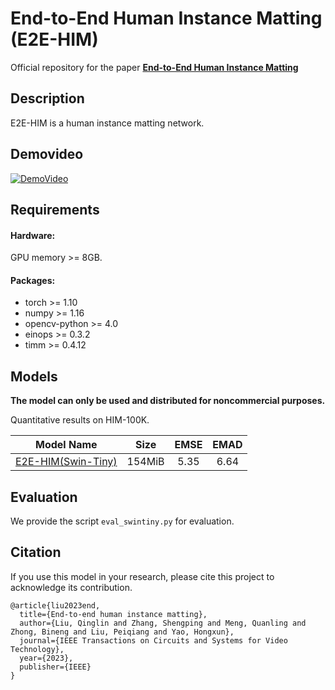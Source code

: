 # End-to-End Human Instance Matting (E2E-HIM)

Official repository for the paper [**End-to-End Human Instance Matting**](https://ieeexplore.ieee.org/document/10224299)

## Description

E2E-HIM is a human instance matting network.

## Demovideo

[![DemoVideo](http://img.youtube.com/vi/WZBqxbE7XU/0.jpg)](https://www.youtube.com/watch?v=-WZBqxbE7XU "Demo Video")
## Requirements
#### Hardware:

GPU memory >= 8GB.

#### Packages:

- torch >= 1.10
- numpy >= 1.16
- opencv-python >= 4.0
- einops >= 0.3.2
- timm >= 0.4.12

## Models
**The model can only be used and distributed for noncommercial purposes.** 

Quantitative results on HIM-100K.

|                                   Model Name                                   |  Size  | EMSE | EMAD |
|:------------------------------------------------------------------------------:|:------:|:----:|:---:|
| [E2E-HIM(Swin-Tiny)](https://pan.baidu.com/s/1dbn_v-qYi8rMN_DrcPUhYA?pwd=klrb) | 154MiB | 5.35 | 6.64 |

## Evaluation
We provide the script `eval_swintiny.py` for evaluation.

## Citation

If you use this model in your research, please cite this project to acknowledge its contribution.

```plaintext
@article{liu2023end,
  title={End-to-end human instance matting},
  author={Liu, Qinglin and Zhang, Shengping and Meng, Quanling and Zhong, Bineng and Liu, Peiqiang and Yao, Hongxun},
  journal={IEEE Transactions on Circuits and Systems for Video Technology},
  year={2023},
  publisher={IEEE}
}
```
